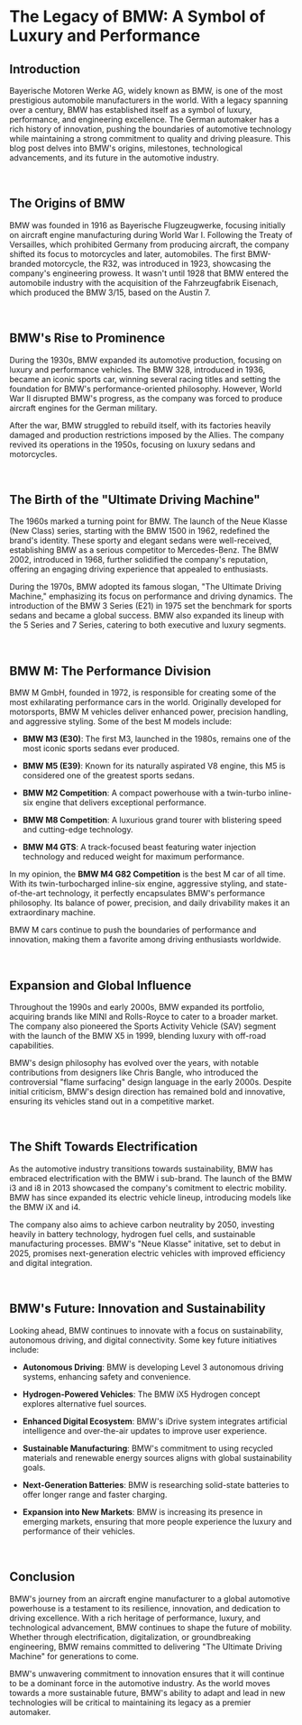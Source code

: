 # The Legacy of BMW: A Symbol of Luxury and Performance

## Introduction


Bayerische Motoren Werke AG, widely known as BMW, is one of the most prestigious automobile manufacturers in the world. With a legacy spanning over a century, BMW has established itself as a symbol of luxury, performance, and engineering excellence. The German automaker has a rich history of innovation, pushing the boundaries of automotive technology while maintaining a strong commitment to quality and driving pleasure. This blog post delves into BMW's origins, milestones, technological advancements, and its future in the automotive industry.

<br>

## The Origins of BMW

BMW was founded in 1916 as Bayerische Flugzeugwerke, focusing initially on aircraft engine manufacturing during World War I. Following the Treaty of Versailles, which prohibited Germany from producing aircraft, the company shifted its focus to motorcycles and later, automobiles. The first BMW-branded motorcycle, the R32, was introduced in 1923, showcasing the company's engineering prowess. It wasn't until 1928 that BMW entered the automobile industry with the acquisition of the Fahrzeugfabrik Eisenach, which produced the BMW 3/15, based on the Austin 7.

<br>

## BMW's Rise to Prominence

During the 1930s, BMW expanded its automotive production, focusing on luxury and performance vehicles. The BMW 328, introduced in 1936, became an iconic sports car, winning several racing titles and setting the foundation for BMW's performance-oriented philosophy. However, World War II disrupted BMW's progress, as the company was forced to produce aircraft engines for the German military.

After the war, BMW struggled to rebuild itself, with its factories heavily damaged and production restrictions imposed by the Allies. The company revived its operations in the 1950s, focusing on luxury sedans and motorcycles.

<br>

## The Birth of the "Ultimate Driving Machine"

The 1960s marked a turning point for BMW. The launch of the Neue Klasse (New Class) series, starting with the BMW 1500 in 1962, redefined the brand's identity. These sporty and elegant sedans were well-received, establishing BMW as a serious competitor to Mercedes-Benz. The BMW 2002, introduced in 1968, further solidified the company's reputation, offering an engaging driving experience that appealed to enthusiasts.

During the 1970s, BMW adopted its famous slogan, "The Ultimate Driving Machine," emphasizing its focus on performance and driving dynamics. The introduction of the BMW 3 Series (E21) in 1975 set the benchmark for sports sedans and became a global success. BMW also expanded its lineup with the 5 Series and 7 Series, catering to both executive and luxury segments.

<br>

## BMW M: The Performance Division

BMW M GmbH, founded in 1972, is responsible for creating some of the most exhilarating performance cars in the world. Originally developed for motorsports, BMW M vehicles deliver enhanced power, precision handling, and aggressive styling. Some of the best M models include:

-   **BMW M3 (E30)**: The first M3, launched in the 1980s, remains one of the most iconic sports sedans ever produced.

-   **BMW M5 (E39)**: Known for its naturally aspirated V8 engine, this M5 is considered one of the greatest sports sedans.

-   **BMW M2 Competition**: A compact powerhouse with a twin-turbo inline-six engine that delivers exceptional performance.

-   **BMW M8 Competition**: A luxurious grand tourer with blistering speed and cutting-edge technology.

-   **BMW M4 GTS**: A track-focused beast featuring water injection technology and reduced weight for maximum performance.

In my opinion, the **BMW M4 G82 Competition** is the best M car of all time. With its twin-turbocharged inline-six engine, aggressive styling, and state-of-the-art technology, it perfectly encapsulates BMW's performance philosophy. Its balance of power, precision, and daily drivability makes it an extraordinary machine.

BMW M cars continue to push the boundaries of performance and innovation, making them a favorite among driving enthusiasts worldwide.

<br>

## Expansion and Global Influence

Throughout the 1990s and early 2000s, BMW expanded its portfolio, acquiring brands like MINI and Rolls-Royce to cater to a broader market. The company also pioneered the Sports Activity Vehicle (SAV) segment with the launch of the BMW X5 in 1999, blending luxury with off-road capabilities.

BMW's design philosophy has evolved over the years, with notable contributions from designers like Chris Bangle, who introduced the controversial "flame surfacing" design language in the early 2000s. Despite initial criticism, BMW's design direction has remained bold and innovative, ensuring its vehicles stand out in a competitive market.

<br>

## The Shift Towards Electrification

As the automotive industry transitions towards sustainability, BMW has embraced electrification with the BMW i sub-brand. The launch of the BMW i3 and i8 in 2013 showcased the company's comitment to electric mobility. BMW has since expanded its electric vehicle lineup, introducing models like the BMW iX and i4.

The company also aims to achieve carbon neutrality by 2050, investing heavily in battery technology, hydrogen fuel cells, and sustainable manufacturing processes. BMW's "Neue Klasse" initative, set to debut in 2025, promises next-generation electric vehicles with improved efficiency and digital integration.

<br>

## BMW's Future: Innovation and Sustainability

Looking ahead, BMW continues to innovate with a focus on sustainability, autonomous driving, and digital connectivity. Some key future initiatives include:

-   **Autonomous Driving**: BMW is developing Level 3 autonomous driving systems, enhancing safety and convenience.

-   **Hydrogen-Powered Vehicles**: The BMW iX5 Hydrogen concept explores alternative fuel sources.

-   **Enhanced Digital Ecosystem**: BMW's iDrive system integrates artificial intelligence and over-the-air updates to improve user experience.

-   **Sustainable Manufacturing**: BMW's commitment to using recycled materials and renewable energy sources aligns with global sustainability goals.

-   **Next-Generation Batteries**: BMW is researching solid-state batteries to offer longer range and faster charging.

-   **Expansion into New Markets**: BMW is increasing its presence in emerging markets, ensuring that more people experience the luxury and performance of their vehicles.

<br>

## Conclusion

BMW's journey from an aircraft engine manufacturer to a global automotive powerhouse is a testament to its resilience, innovation, and dedication to driving excellence. With a rich heritage of performance, luxury, and technological advancement, BMW continues to shape the future of mobility. Whether through electrification, digitalization, or groundbreaking engineering, BMW remains committed to delivering "The Ultimate Driving Machine" for generations to come.

BMW's unwavering commitment to innovation ensures that it will continue to be a dominant force in the automotive industry. As the world moves towards a more sustainable future, BMW's ability to adapt and lead in new technologies will be critical to maintaining its legacy as a premier automaker.